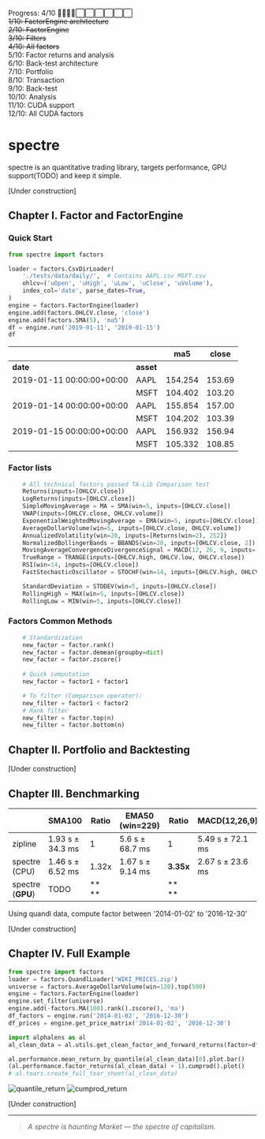 
Progress: 4/10  🔳🔳🔳🔳⬜⬜⬜⬜⬜⬜  
~~1/10: FactorEngine architecture~~  
~~2/10: FactorEngine~~  
~~3/10: Filters~~  
~~4/10: All factors~~  
5/10: Factor returns and analysis    
6/10: Back-test architecture  
7/10: Portfolio  
8/10: Transaction  
9/10: Back-test  
10/10: Analysis  
11/10: CUDA support  
12/10: All CUDA factors  

# spectre 

spectre is an quantitative trading library, 
targets performance, GPU support(TODO) and keep it simple. 

[Under construction]

## Chapter I. Factor and FactorEngine

### Quick Start
```python
from spectre import factors

loader = factors.CsvDirLoader(
    './tests/data/daily/',  # Contains AAPL.csv MSFT.csv
    ohlcv=('uOpen', 'uHigh', 'uLow', 'uClose', 'uVolume'),
    index_col='date', parse_dates=True,
)
engine = factors.FactorEngine(loader)
engine.add(factors.OHLCV.close, 'close')
engine.add(factors.SMA(5), 'ma5')
df = engine.run('2019-01-11', '2019-01-15')
df
```
		

|                         |         |        ma5|	 close|	
|-------------------------|---------|-----------|---------|
|**date**                 |**asset**|           |	      |	
|2019-01-11 00:00:00+00:00|     AAPL|    154.254|	153.69|
|                         |     MSFT|    104.402|	103.20|
|2019-01-14 00:00:00+00:00|     AAPL|    155.854|	157.00|
|                         |     MSFT|    104.202|	103.39|
|2019-01-15 00:00:00+00:00|     AAPL|    156.932|	156.94|
|                         |     MSFT|    105.332|	108.85|

### Factor lists

```python
    # All technical factors passed TA-Lib Comparison test
    Returns(inputs=[OHLCV.close])
    LogReturns(inputs=[OHLCV.close])
    SimpleMovingAverage = MA = SMA(win=5, inputs=[OHLCV.close])
    VWAP(inputs=[OHLCV.close, OHLCV.volume])
    ExponentialWeightedMovingAverage = EMA(win=5, inputs=[OHLCV.close])
    AverageDollarVolume(win=5, inputs=[OHLCV.close, OHLCV.volume])
    AnnualizedVolatility(win=20, inputs=[Returns(win=2), 252])
    NormalizedBollingerBands = BBANDS(win=20, inputs=[OHLCV.close, 2])
    MovingAverageConvergenceDivergenceSignal = MACD(12, 26, 9, inputs=[OHLCV.close])
    TrueRange = TRANGE(inputs=[OHLCV.high, OHLCV.low, OHLCV.close])
    RSI(win=14, inputs=[OHLCV.close])
    FastStochasticOscillator = STOCHF(win=14, inputs=[OHLCV.high, OHLCV.low, OHLCV.close])

    StandardDeviation = STDDEV(win=5, inputs=[OHLCV.close])
    RollingHigh = MAX(win=5, inputs=[OHLCV.close])
    RollingLow = MIN(win=5, inputs=[OHLCV.close])
```

### Factors Common Methods

```python
    # Standardization
    new_factor = factor.rank()
    new_factor = factor.demean(groupby=dict)
    new_factor = factor.zscore()
    
    # Quick computation
    new_factor = factor1 + factor1

    # To filter (Comparison operator):
    new_filter = factor1 < factor2
    # Rank filter
    new_filter = factor.top(n)
    new_filter = factor.bottom(n)
```

## Chapter II. Portfolio and Backtesting

[Under construction]

## Chapter III. Benchmarking

|                 |      SMA100      | Ratio | EMA50 (win=229) | Ratio   | MACD(12,26,9)    | Ratio   |
|-----------------|------------------|-------|-----------------|---------|------------------|---------|
|zipline          | 1.93 s ± 34.3 ms |	 1   | 5.6 s ± 68.7 ms |	1    | 5.49 s ± 72.1 ms |	 1    |
|spectre (CPU)    | 1.46 s ± 6.52 ms | 1.32x | 1.67 s ± 9.14 ms|**3.35x**| 2.67 s ± 23.6 ms |**2.06x**|
|spectre (**GPU**)| TODO             |**  ** |	                |**   **|	                 |      |

Using quandl data, compute factor between '2014-01-02' to '2016-12-30'  
 
[Under construction]

## Chapter IV. Full Example

```python
from spectre import factors
loader = factors.QuandlLoader('WIKI_PRICES.zip')
universe = factors.AverageDollarVolume(win=120).top(500) 
engine = factors.FactorEngine(loader)
engine.set_filter(universe)
engine.add(-factors.MA(100).rank().zscore(), 'ma')
df_factors = engine.run('2014-01-02', '2016-12-30')
df_prices = engine.get_price_matrix('2014-01-02', '2016-12-30')

import alphalens as al
al_clean_data = al.utils.get_clean_factor_and_forward_returns(factor=df_factors['ma'], prices=df_prices, periods=[11])

al.performance.mean_return_by_quantile(al_clean_data)[0].plot.bar()
(al.performance.factor_returns(al_clean_data) + 1).cumprod().plot()
# al.tears.create_full_tear_sheet(al_clean_data)
```

![quantile_return](https://github.com/Heerozh/spectre/raw/media/quantile_return.png)
![cumprod_return](https://github.com/Heerozh/spectre/raw/media/cumprod_return.png)

[Under construction]

------------
> *A spectre is haunting Market — the spectre of capitalism.*
